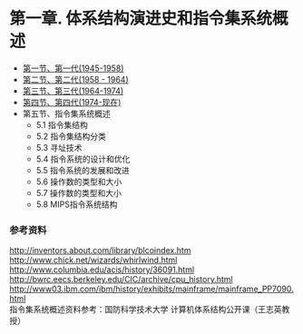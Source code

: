 # 第一章. 体系结构演进史和指令集系统概述

- [第一节、第一代(1945-1958)](first-generation.html)
- [第二节、第二代(1958 - 1964)](second-generation.html)
- [第三节、第三代(1964-1974)](third-generation.html)
- [第四节、第四代(1974-现在)](forth-generation.html)  
- 第五节、指令集系统概述  
  - 5.1 指令集结构  
  - 5.2 指令集结构分类  
  - 5.3 寻址技术  
  - 5.4 指令系统的设计和优化  
  - 5.5 指令系统的发展和改进  
  - 5.6 操作数的类型和大小  
  - 5.7 操作数的类型和大小  
  - 5.8 MIPS指令系统结构  
 

### 参考资料

http://inventors.about.com/library/blcoindex.htm
http://www.chick.net/wizards/whirlwind.html
http://www.columbia.edu/acis/history/36091.html
http://bwrc.eecs.berkeley.edu/CIC/archive/cpu_history.html
http://www03.ibm.com/ibm/history/exhibits/mainframe/mainframe_PP7090.html  
指令集系统概述资料参考：国防科学技术大学 计算机体系结构公开课（王志英教授）
